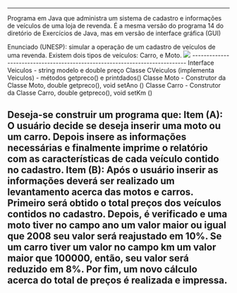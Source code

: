 ﻿----------------------------------------------------------------------------
Programa em Java que administra um sistema de cadastro e informações de veículos de uma loja de revenda. É a mesma versão do programa 14 do diretório de Exercícios de Java, mas em versão de interface gráfica (GUI)

Enunciado (UNESP):
simular a operação de
um cadastro de veículos de uma revenda. Existem dois tipos de
veículos: Carro, e Moto. 
![](https://blogger.googleusercontent.com/img/b/R29vZ2xl/AVvXsEgg8mPIX64EuCUioNnMX0uHqdjGUD0eKFnzqsJt5xV-fvb0bqp5Hmnqh79rwFa6pBdiHCAMco7blX-M3HBzeOT262nM-NK1HjOvQ2QARdZYyXrEYUsMYjS4UCnq_YU7p8WjZ2_ohbz2zp1Iwp1QPWIF5AKkxV4O0erGGF_8uBjUe8ooQfGUDuhPaukw/s668/poli2.png)
﻿----------------------------------------------------------------------------
Interface Veiculos - string modelo e double preço
Classe CVeiculos (implementa Veiculos) - métodos getpreco() e printdados()
Classe Moto - Construtor da Classe Moto, double getpreco(), void setAno ()
Classe Carro - Construtor da Classe Carro, double getpreco(), void setKm ()

Deseja-se construir um programa que:
Item (A): O usuário decide se deseja inserir uma moto ou um carro.
Depois insere as informações necessárias e finalmente imprime o
relatório com as características de cada veículo contido no cadastro.
Item (B): Após o usuário inserir as informações deverá ser realizado
um levantamento acerca das motos e carros. Primeiro será obtido o
total preços dos veículos contidos no cadastro. Depois, é verificado e
uma moto tiver no campo ano um valor maior ou igual que 2008 seu
valor será reajustado em 10%. Se um carro tiver um valor no campo
km um valor maior que 100000, então, seu valor será reduzido em
8%. Por fim, um novo cálculo acerca do total de preços é realizada e
impressa.
----------------------------------------------------------------------------
